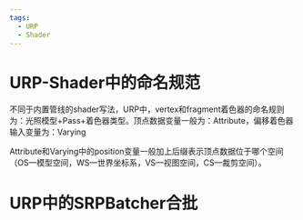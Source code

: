 ```yaml
---
tags:
  - URP
  - Shader
---
```

# URP-Shader中的命名规范

不同于内置管线的shader写法，URP中，vertex和fragment着色器的命名规则为：光照模型+Pass+着色器类型。顶点数据变量一般为：Attribute，偏移着色器输入变量为：Varying

Attribute和Varying中的position变量一般加上后缀表示顶点数据位于哪个空间（OS—模型空间，WS—世界坐标系，VS—视图空间，CS—裁剪空间）。

# URP中的SRPBatcher合批